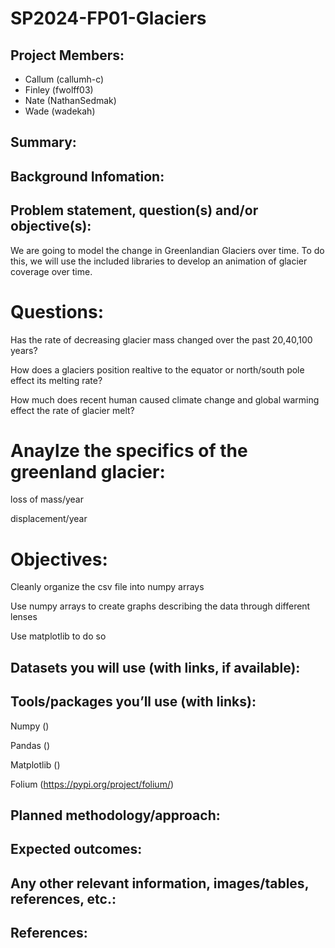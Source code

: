 # SP2024-FP01-Glaciers
## Project Members: 
- Callum (callumh-c)
- Finley (fwolff03)
- Nate (NathanSedmak)
- Wade (wadekah)
## Summary: 


## Background Infomation:


## Problem statement, question(s) and/or objective(s):

We are going to model the change in Greenlandian Glaciers over time. To do this, we will use the included libraries to develop an animation of glacier coverage over time.

# Questions:

Has the rate of decreasing glacier mass changed over the past 20,40,100 years?

How does a glaciers position realtive to the equator or north/south pole effect its melting rate?

How much does recent human caused climate change and global warming effect the rate of glacier melt?

# Anaylze the specifics of the greenland glacier:

loss of mass/year

displacement/year

# Objectives:

Cleanly organize the csv file into numpy arrays

Use numpy arrays to create graphs describing the data through different lenses

Use matplotlib to do so


## Datasets you will use (with links, if available):


## Tools/packages you’ll use (with links):
Numpy ()

Pandas ()

Matplotlib ()

Folium (https://pypi.org/project/folium/)

## Planned methodology/approach:


## Expected outcomes:


## Any other relevant information, images/tables, references, etc.:


## References:



